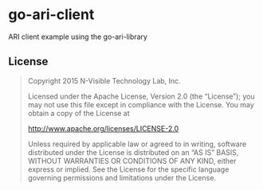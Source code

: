 go-ari-client
=============

ARI client example using the go-ari-library

License
-------
> Copyright 2015 N-Visible Technology Lab, Inc.
> 
> Licensed under the Apache License, Version 2.0 (the “License”); you may not
> use this file except in compliance with the License. You may obtain a copy
> of the License at
> 
> http://www.apache.org/licenses/LICENSE-2.0
> 
> Unless required by applicable law or agreed to in writing, software distributed
> under the License is distributed on an “AS IS” BASIS, WITHOUT WARRANTIES OR
> CONDITIONS OF ANY KIND, either express or implied. See the License for the
> specific language governing permissions and limitations under the License.
